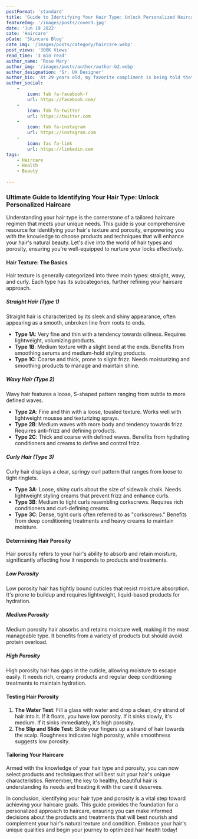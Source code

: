 ```yaml
---
postFormat: 'standard'
title: 'Guide to Identifying Your Hair Type: Unlock Personalized Haircare'
featureImg: '/images/posts/cover3.jpg'
date: 'Jun 19 2022'
cate: 'Haircare'
pCate: 'Skincare Blog'
cate_img: '/images/posts/category/haircare.webp'
post_views: '300K Views'
read_time: '3 min read'
author_name: 'Rose Mary'
author_img: '/images/posts/author/author-b2.webp'
author_designation: 'Sr. UX Designer'
author_bio: 'At 29 years old, my favorite compliment is being told that I look like my mom. Seeing myself in her image, like this daughter up top, makes me so proud of how far I’ve come, and so thankful for where I come from.'
author_social:
    -
        icon: fab fa-facebook-f
        url: https://facebook.com/
    -
        icon: fab fa-twitter
        url: https://twitter.com
    -
        icon: fab fa-instagram
        url: https://instagram.com
    - 
        icon: fas fa-link
        url: https://linkedin.com
tags: 
    - Haircare
    - Health
    - Beauty
   
---
```


### Ultimate Guide to Identifying Your Hair Type: Unlock Personalized Haircare

Understanding your hair type is the cornerstone of a tailored haircare regimen that meets your unique needs. This guide is your comprehensive resource for identifying your hair's texture and porosity, empowering you with the knowledge to choose products and techniques that will enhance your hair's natural beauty. Let's dive into the world of hair types and porosity, ensuring you're well-equipped to nurture your locks effectively.

#### Hair Texture: The Basics

Hair texture is generally categorized into three main types: straight, wavy, and curly. Each type has its subcategories, further refining your haircare approach.

##### Straight Hair (Type 1)

Straight hair is characterized by its sleek and shiny appearance, often appearing as a smooth, unbroken line from roots to ends.

- **Type 1A**: Very fine and thin with a tendency towards oiliness. Requires lightweight, volumizing products.
- **Type 1B**: Medium texture with a slight bend at the ends. Benefits from smoothing serums and medium-hold styling products.
- **Type 1C**: Coarse and thick, prone to slight frizz. Needs moisturizing and smoothing products to manage and maintain shine.

##### Wavy Hair (Type 2)

Wavy hair features a loose, S-shaped pattern ranging from subtle to more defined waves.

- **Type 2A**: Fine and thin with a loose, tousled texture. Works well with lightweight mousse and texturizing sprays.
- **Type 2B**: Medium waves with more body and tendency towards frizz. Requires anti-frizz and defining products.
- **Type 2C**: Thick and coarse with defined waves. Benefits from hydrating conditioners and creams to define and control frizz.

##### Curly Hair (Type 3)

Curly hair displays a clear, springy curl pattern that ranges from loose to tight ringlets.

- **Type 3A**: Loose, shiny curls about the size of sidewalk chalk. Needs lightweight styling creams that prevent frizz and enhance curls.
- **Type 3B**: Medium to tight curls resembling corkscrews. Requires rich conditioners and curl-defining creams.
- **Type 3C**: Dense, tight curls often referred to as "corkscrews." Benefits from deep conditioning treatments and heavy creams to maintain moisture.

#### Determining Hair Porosity

Hair porosity refers to your hair's ability to absorb and retain moisture, significantly affecting how it responds to products and treatments.

##### Low Porosity

Low porosity hair has tightly bound cuticles that resist moisture absorption. It's prone to buildup and requires lightweight, liquid-based products for hydration.

##### Medium Porosity

Medium porosity hair absorbs and retains moisture well, making it the most manageable type. It benefits from a variety of products but should avoid protein overload.

##### High Porosity

High porosity hair has gaps in the cuticle, allowing moisture to escape easily. It needs rich, creamy products and regular deep conditioning treatments to maintain hydration.

#### Testing Hair Porosity

1. **The Water Test**: Fill a glass with water and drop a clean, dry strand of hair into it. If it floats, you have low porosity. If it sinks slowly, it's medium. If it sinks immediately, it's high porosity.
2. **The Slip and Slide Test**: Slide your fingers up a strand of hair towards the scalp. Roughness indicates high porosity, while smoothness suggests low porosity.

#### Tailoring Your Haircare

Armed with the knowledge of your hair type and porosity, you can now select products and techniques that will best suit your hair's unique characteristics. Remember, the key to healthy, beautiful hair is understanding its needs and treating it with the care it deserves.

In conclusion, identifying your hair type and porosity is a vital step toward achieving your haircare goals. This guide provides the foundation for a personalized approach to haircare, ensuring you can make informed decisions about the products and treatments that will best nourish and complement your hair's natural texture and condition. Embrace your hair's unique qualities and begin your journey to optimized hair health today!
